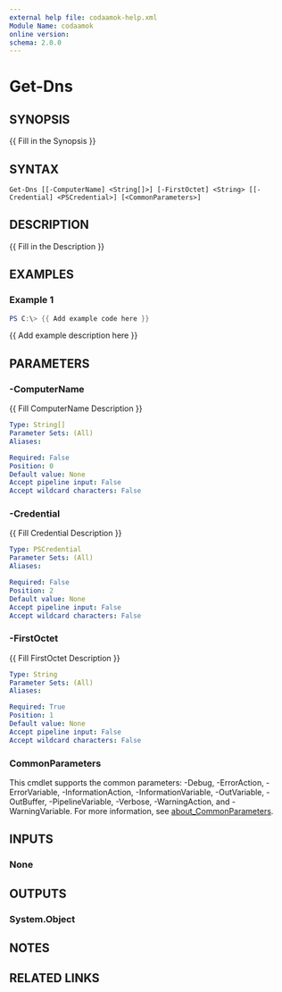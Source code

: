 ```yaml
---
external help file: codaamok-help.xml
Module Name: codaamok
online version:
schema: 2.0.0
---
```


# Get-Dns

## SYNOPSIS
{{ Fill in the Synopsis }}

## SYNTAX

```
Get-Dns [[-ComputerName] <String[]>] [-FirstOctet] <String> [[-Credential] <PSCredential>] [<CommonParameters>]
```

## DESCRIPTION
{{ Fill in the Description }}

## EXAMPLES

### Example 1
```powershell
PS C:\> {{ Add example code here }}
```

{{ Add example description here }}

## PARAMETERS

### -ComputerName
{{ Fill ComputerName Description }}

```yaml
Type: String[]
Parameter Sets: (All)
Aliases:

Required: False
Position: 0
Default value: None
Accept pipeline input: False
Accept wildcard characters: False
```

### -Credential
{{ Fill Credential Description }}

```yaml
Type: PSCredential
Parameter Sets: (All)
Aliases:

Required: False
Position: 2
Default value: None
Accept pipeline input: False
Accept wildcard characters: False
```

### -FirstOctet
{{ Fill FirstOctet Description }}

```yaml
Type: String
Parameter Sets: (All)
Aliases:

Required: True
Position: 1
Default value: None
Accept pipeline input: False
Accept wildcard characters: False
```

### CommonParameters
This cmdlet supports the common parameters: -Debug, -ErrorAction, -ErrorVariable, -InformationAction, -InformationVariable, -OutVariable, -OutBuffer, -PipelineVariable, -Verbose, -WarningAction, and -WarningVariable. For more information, see [about_CommonParameters](http://go.microsoft.com/fwlink/?LinkID=113216).

## INPUTS

### None

## OUTPUTS

### System.Object
## NOTES

## RELATED LINKS
